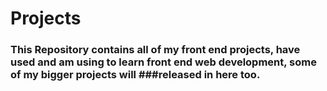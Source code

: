 # Projects
### This Repository contains all of my front end projects, have used and am using to learn front end web development, some of my bigger projects will ###released in here too.
